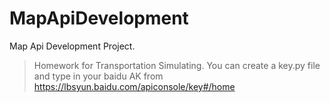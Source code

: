 # MapApiDevelopment
Map Api Development Project.

> Homework for Transportation Simulating. 
> You can create a key.py file and type in your baidu AK from https://lbsyun.baidu.com/apiconsole/key#/home

